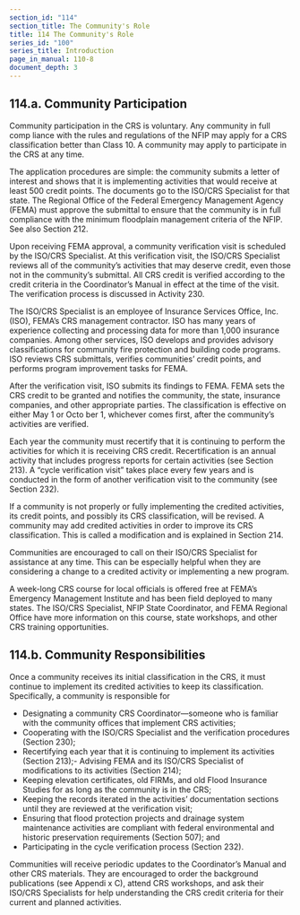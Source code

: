 ```yaml
---
section_id: "114"
section_title: The Community's Role
title: 114 The Community's Role
series_id: "100"
series_title: Introduction
page_in_manual: 110-8
document_depth: 3
---
```


## 114.a. Community Participation

Community participation in the CRS is voluntary. Any community in full comp liance with the rules and regulations of the NFIP may apply for a CRS classification better than Class 10. A community may apply to participate in the CRS at any time.

The application procedures are simple: the community submits a letter of interest and shows that it is implementing activities that would receive at least 500 credit points. The documents go to the ISO/CRS Specialist for that state. The Regional Office of the Federal Emergency Management Agency (FEMA) must approve the submittal to ensure that the community is in full compliance with the minimum floodplain management criteria of the NFIP. See also Section 212.

Upon receiving FEMA approval, a community verification visit is scheduled by the ISO/CRS Specialist. At this verification visit, the ISO/CRS Specialist reviews all of the community’s activities that may deserve credit, even those not in the community’s submittal. All CRS credit is verified according to the credit criteria in the Coordinator’s Manual in effect at the time of the visit. The verification process is discussed in Activity 230.

The ISO/CRS Specialist is an employee of Insurance Services Office, Inc. (ISO), FEMA’s CRS management contractor. ISO has many years of experience collecting and processing data for more than 1,000 insurance companies. Among other services, ISO develops and provides advisory classifications for community fire protection and building code programs. ISO reviews CRS submittals, verifies communities’ credit points, and performs program improvement tasks for FEMA.

After the verification visit, ISO submits its findings to FEMA. FEMA sets the CRS credit to be granted and notifies the community, the state, insurance companies, and other appropriate parties. The classification is effective on either May 1 or Octo ber 1, whichever comes first, after the community’s activities are verified.

Each year the community must recertify that it is continuing to perform the activities for which it is receiving CRS credit. Recertification is an annual activity that includes progress reports for certain activities (see Section 213). A “cycle verification visit” takes place every few years and is conducted in the form of another verification visit to the community (see Section 232).

If a community is not properly or fully implementing the credited activities, its credit points, and possibly its CRS classification, will be revised. A community may add credited activities in order to improve its CRS classification. This is called a modification and is explained in Section 214.

Communities are encouraged to call on their ISO/CRS Specialist for assistance at any time. This can be especially helpful when they are considering a change to a credited activity or implementing a new program.

A week-long CRS course for local officials is offered free at FEMA’s Emergency Management Institute and has been field deployed to many states. The ISO/CRS Specialist, NFIP State Coordinator, and FEMA Regional Office have more information on this course, state workshops, and other CRS training opportunities.

## 114.b. Community Responsibilities

Once a community receives its initial classification in the CRS, it must continue to implement its credited activities to keep its classification. Specifically, a community is responsible for

- Designating a community CRS Coordinator—someone who is familiar with the community offices that implement CRS activities;
- Cooperating with the ISO/CRS Specialist and the verification procedures (Section 230);
- Recertifying each year that it is continuing to implement its activities (Section 213);- Advising FEMA and its ISO/CRS Specialist of modifications to its activities (Section 214);
- Keeping elevation certificates, old FIRMs, and old Flood Insurance Studies for as long as the community is in the CRS;
- Keeping the records iterated in the activities’ documentation sections until they are reviewed at the verification visit;
- Ensuring that flood protection projects and drainage system maintenance activities are compliant with federal environmental and historic preservation requirements (Section 507); and
- Participating in the cycle verification process (Section 232).

Communities will receive periodic updates to the Coordinator’s Manual and other CRS materials. They are encouraged to order the background publications (see Appendi x C), attend CRS workshops, and ask their ISO/CRS Specialists for help understanding the CRS credit criteria for their current and planned activities.